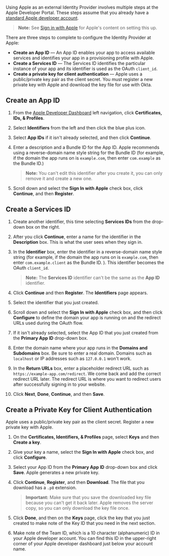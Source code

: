Using Apple as an external Identity Provider involves multiple steps at the Apple Developer Portal. These steps assume that you already have a [standard Apple developer account](https://developer.apple.com/).

> **Note:** See [Sign in with Apple](https://help.apple.com/developer-account/#/devde676e696) for Apple's content on setting this up.

There are three steps to complete to configure the Identity Provider at Apple:

* **Create an App ID** &mdash; An App ID enables your app to access available services and identifies your app in a provisioning profile with Apple.
* **Create a Services ID** &mdash; The Services ID identifies the particular instance of your app and its identifier is used as the OAuth `client_id`.
* **Create a private key for client authentication** &mdash; Apple uses a public/private key pair as the client secret. You must register a new private key with Apple and download the key file for use with Okta.

## Create an App ID

1. From the [Apple Developer Dashboard](https://developer.apple.com/) left navigation, click **Certificates, IDs, & Profiles**.

2. Select **Identifiers** from the left and then click the blue plus icon.

3. Select **App IDs** if it isn't already selected, and then click **Continue**.

4. Enter a description and a Bundle ID for the App ID. Apple recommends using a reverse-domain name style string for the Bundle ID (for example, if the domain the app runs on is `example.com`, then enter `com.example` as the Bundle ID.)

    > **Note:** You can't edit this identifier after you create it, you can only remove it and create a new one.

5. Scroll down and select the **Sign In with Apple** check box, click **Continue**, and then **Register**.

## Create a Services ID

1. Create another identifier, this time selecting **Services IDs** from the drop-down box on the right.

2. After you click **Continue**, enter a name for the identifier in the **Description** box. This is what the user sees when they sign in.

3. In the **Identifier** box, enter the identifier in a reverse-domain name style string (for example, if the domain the app runs on is `example.com`, then enter `com.example.client` as the Bundle ID. ). This identifier becomes the OAuth `client_id`.

    > **Note:** The **Services ID** identifier can't be the same as the **App ID** identifier.

4. Click **Continue** and then **Register**. The **Identifiers** page appears. 

5. Select the identifier that you just created.

6. Scroll down and select the **Sign In with Apple** check box, and then click **Configure** to define the domain your app is running on and the redirect URLs used during the OAuth flow.

7. If it isn't already selected, select the App ID that you just created from the **Primary App ID** drop-down box.

8. Enter the domain name where your app runs in the **Domains and Subdomains** box. Be sure to enter a real domain. Domains such as `localhost` or IP addresses such as `127.0.0.1` won't work.

6. In the **Return URLs** box, enter a placeholder redirect URL such as `https://example-app.com/redirect`. We come back and add the correct redirect URL later. The redirect URL is where you want to redirect users after successfully signing in to your website.

7. Click **Next**, **Done**, **Continue**, and then **Save**.

## Create a Private Key for Client Authentication

Apple uses a public/private key pair as the client secret. Register a new private key with Apple. 

1. On the **Certificates, Identifiers, & Profiles** page, select **Keys** and then **Create a key**.

2. Give your key a name, select the **Sign In with Apple** check box, and click **Configure**.

3. Select your App ID from the **Primary App ID** drop-down box and click **Save**. Apple generates a new private key.

4. Click **Continue**, **Register**, and then **Download**. The file that you download has a `.p8` extension.

    > **Important:** Make sure that you save the downloaded key file because you can't get it back later. Apple removes the server copy, so you can only download the key file once.

5. Click **Done**, and then on the **Keys** page, click the key that you just created to make note of the Key ID that you need in the <GuideLink link="../configure-idp-in-okta">next section</GuideLink>.

6. Make note of the Team ID, which is a 10 character (alphanumeric) ID in your Apple developer account. You can find this ID in the upper-right corner of your Apple developer dashboard just below your account name.
